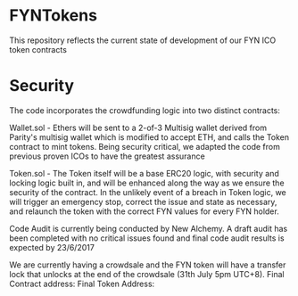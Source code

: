# FYNTokens

This repository reflects the current state of development of our FYN ICO token contracts



# Security

The code incorporates the crowdfunding logic into two distinct contracts:

Wallet.sol - Ethers will be sent to a 2-of-3 Multisig wallet derived from Parity's multisig wallet which is modified to accept ETH, and calls the Token contract to mint tokens. Being security critical, we adapted the code from previous proven ICOs to have the greatest assurance 

Token.sol  - The Token itself will be a base ERC20 logic, with security and locking logic built in, and will be enhanced along the way as we ensure the security of the contract. In the unlikely event of a breach in Token logic, we will trigger an emergency stop, correct the issue and state as necessary, and relaunch the token with the correct FYN values for every FYN holder.

Code Audit is currently being conducted by New Alchemy. A draft audit has been completed with no critical issues found and final code audit results is expected by 23/6/2017

We are currently having a crowdsale and the FYN token will have a transfer lock that unlocks at the end of the crowdsale (31th July 5pm UTC+8).
Final Contract address:
Final Token Address:
